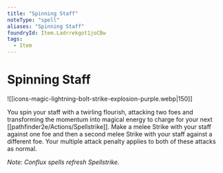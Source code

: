 ```yaml
---
title: "Spinning Staff"
noteType: "spell"
aliases: "Spinning Staff"
foundryId: Item.Ladrrekgot1joCBw
tags:
  - Item
---
```


# Spinning Staff
![[icons-magic-lightning-bolt-strike-explosion-purple.webp|150]]

You spin your staff with a twirling flourish, attacking two foes and transforming the momentum into magical energy to charge for your next [[pathfinder2e/Actions/Spellstrike]]. Make a melee Strike with your staff against one foe and then a second melee Strike with your staff against a different foe. Your multiple attack penalty applies to both of these attacks as normal.

_Note: Conflux spells refresh Spellstrike._
